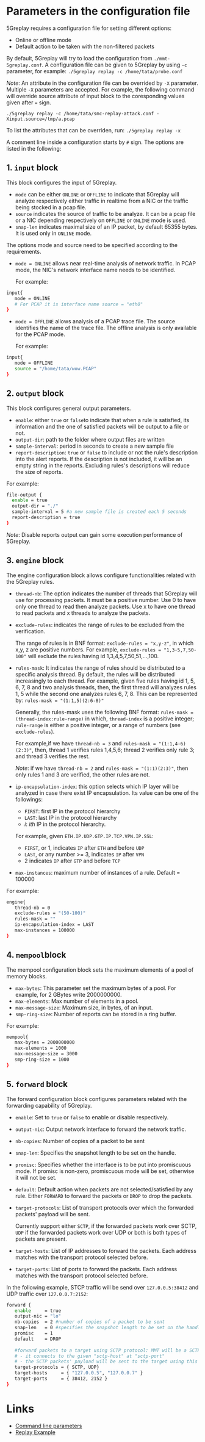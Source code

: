# Parameters in the configuration file

5Greplay requires a configuration file for setting different options:

- Online or offline mode
- Default action to be taken with the non-filtered packets

By default, 5Greplay will try to load the configuration from `./mmt-5greplay.conf`. 
A configuration file can be given to 5Greplay by using `-c` parameter, for example:
`./5greplay replay -c /home/tata/probe.conf`

*Note*: An attribute in the configuration file can be overrided by `-X` parameter. 
Multiple `-X` parameters are accepted. For example, the following command will override source attribute of input block to the coresponding values given after `=` sign.

`./5greplay replay -c /home/tata/smc-replay-attack.conf -Xinput.source=/tmp/a.pcap`

To list the attributes that can be overriden, run: `./5greplay replay -x`

A comment line inside a configuration starts by `#` sign. The options are listed in the following:


## 1. `input` block

This block configures the input of 5Greplay.

- `mode` can be either `ONLINE` or `OFFLINE` to indicate that 5Greplay will analyze respectively either traffic in realtime from a NIC or the traffic being stocked in a pcap file.
- `source` indicates the source of traffic to be analyze. It can be a pcap file or a NIC depending respectively on `OFFLINE` or `ONLINE` mode is used.
- `snap-len` indicates maximal size of an IP packet, by default 65355 bytes. It is used only in `ONLINE` mode.

The options mode and source need to be specified according to the requirements.

- `mode = ONLINE` allows near real-time analysis of network traffic. In PCAP mode, the NIC's network interface name needs to be identified.

   For example:
```bash
input{
   mode = ONLINE
   # For PCAP it is interface name source = "eth0"
}
```

- `mode = OFFLINE` allows analysis of a PCAP trace file. The source identifies the name of the trace file. The offline analysis is only available for the PCAP mode. 

   For example:
```bash
input{
   mode = OFFLINE
   source = "/home/tata/wow.PCAP"
}
```


## 2. `output` block

This block configures general output parameters. 

- `enable`: either `true` or `false`to indicate that when a rule is satisfied, its information and the one of satisfied packets will be output to a file or not.
- `output-dir`: path to the folder where output files are written
- `sample-interval`: period in seconds to create a new sample file
- `report-description`: `true` or `false` to include or not the rule's description into the alert reports.
 If the description is not included, it will be an empty string in the reports.
 Excluding rules's descriptions will reduce the size of reports.
 
 For example:
 ```bash
file-output {
   enable = true
   output-dir = "./"
   sample-interval = 5 #a new sample file is created each 5 seconds
   report-description = true 
}
```

*Note*: Disable reports output can gain some execution performance of 5Greplay.

## 3. `engine` block

The engine configuration block allows configure functionalities related with the 5Greplay rules.

- `thread-nb`: The option indicates the number of threads that 5Greplay will use for processing packets. 
It must be a positive number. Use 0 to have only one thread to read then analyze packets. 
Use x to have one thread to read packets and x threads to analyze the packets.

- `exclude-rules`: indicates the range of rules to be excluded from the verification.

   The range of rules is in BNF format: `exclude-rules = "x,y-z"`, in which x,y, z are positive numbers.
For example, `exclude-rules = "1,3-5,7,50-100"` will exclude the rules having id 1,3,4,5,7,50,51,...,100.

- `rules-mask`: It indicates the range of rules should be distributed to a specific analysis thread.
By default, the rules will be distributed increasingly to each thread. 
For example, given five rules having id 1, 5, 6, 7, 8 and two analysis threads, 
then, the first thread will analyzes rules 1, 5 while the second one analyzes rules 6, 7, 8. 
This can be represented by: 
```rules-mask = "(1:1,5)(2:6-8)"```

   Generally, the rules-mask uses the following BNF format: `rules-mask = (thread-index:rule-range)`
in which, `thread-index` is a positive integer; `rule-range` is either
a positive integer, or a range of numbers (see `exclude-rules`).

   For example,if we have `thread-nb = 3` and `rules-mask = "(1:1,4-6)(2:3)"`, then, 
thread 1 verifies rules 1,4,5,6; thread 2 verifies only rule 3;
and thread 3 verifies the rest.

   *Note*: if we have `thread-nb = 2` and `rules-mask = "(1:1)(2:3)"`, 
then only rules 1 and 3 are verified, the other rules are not.


- `ip-encapsulation-index`: this option selects which IP layer will be analyzed in case there exist IP encapsulation. 
Its value can be one of the followings:
   + `FIRST`: first IP in the protocol hierarchy 
   + `LAST`: last IP in the protocol hierarchy 
   + *i*: *ith* IP in the protocol hierarchy.

   For example, given `ETH.IP.UDP.GTP.IP.TCP.VPN.IP.SSL`:
   + `FIRST`, or 1, indicates `IP` after `ETH` and before `UDP`
   + `LAST`, or any number >= 3, indicates `IP` after `VPN`
   + 2 indicates `IP` after `GTP` and before `TCP`

- `max-instances`: maximum number of instances of a rule. Default = 100000

For example:

```bash
engine{
   thread-nb = 0 
   exclude-rules = "(50-100)" 
   rules-mask = "" 
   ip-encapsulation-index = LAST 
   max-instances = 100000
}
```

## 4. `mempool`block

The mempool configuration block sets the maximum elements of a pool of memory blocks.

- `max-bytes`: This parameter set the maximum bytes of a pool. For example, for 2 GBytes write 2000000000.
- `max-elements`: Max number of elements in a pool.
- `max-message-size`: Maximum size, in bytes, of an input.
- `smp-ring-size`: Number of reports can be stored in a ring buffer.

For example:

```bash
mempool{
   max-bytes = 2000000000 
   max-elements = 1000 
   max-message-size = 3000 
   smp-ring-size = 1000
}
```

## 5. `forward` block

The forward configuration block configures parameters related with the forwarding capability of 5Greplay.

- `enable`: Set to `true` or `false` to enable or  disable respectively.
- `output-nic`: Output network interface to forward the network traffic.
- `nb-copies`: Number of copies of a packet to be sent
- `snap-len`: Specifies the snapshot length to be set on the handle.
- `promisc`: Specifies whether the interface is to be put into promiscuous mode. If promisc is non-zero, promiscuous mode will be set, otherwise it will not be set.
- `default`: Default action when packets are not selected/satisfied by any rule. 
Either `FORWARD` to forward the packets or `DROP` to drop the packets.
- `target-protocols`: List of transport protocols over which the forwarded packets' payload will be sent. 

   Currently support either `SCTP`, if the forwarded packets work over SCTP, `UDP` if the forwarded packets work over UDP or both is both types of packets are present.
- `target-hosts`: List of IP addresses to forward the packets. Each address matches with the transport protocol selected before.
- `target-ports`: List of ports to forward the packets. Each address matches with the transport protocol selected before.



In the following example, STCP traffic will be send over `127.0.0.5:38412` and UDP traffic over `127.0.0.7:2152`:

```bash
forward {
   enable     = true
   output-nic = "lo"
   nb-copies  = 2 #number of copies of a packet to be sent
   snap-len   = 0 #specifies the snapshot length to be set on the handle.
   promisc    = 1
   default    = DROP 
   
   #forward packets to a target using SCTP protocol: MMT will be a SCTP client, 
   # - it connects to the given "sctp-host" at "sctp-port"
   # - the SCTP packets' payload will be sent to the target using this SCTP connection
   target-protocols = { SCTP, UDP}
   target-hosts     = { "127.0.0.5", "127.0.0.7" }
   target-ports     = { 38412, 2152 }
}
```
# Links

- [Command line parameters](../commands)
- [Replay Example](../../tutorial/replay-open5gs)
